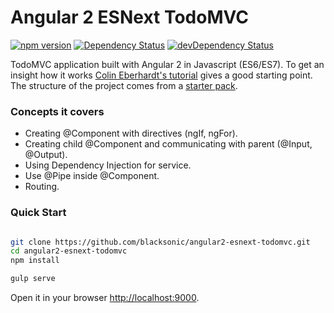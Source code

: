 # Angular 2 ESNext TodoMVC
[![npm version](https://badge.fury.io/js/angular2.svg)](http://badge.fury.io/js/angular2)
[![Dependency Status](https://david-dm.org/blacksonic/angular2-esnext-todomvc.svg)](https://david-dm.org/blacksonic/angular2-esnext-todomvc)
[![devDependency Status](https://david-dm.org/blacksonic/angular2-esnext-todomvc/dev-status.svg)](https://david-dm.org/blacksonic/angular2-esnext-todomvc#info=devDependencies)

TodoMVC application built with Angular 2 in Javascript (ES6/ES7).
To get an insight how it works [Colin Eberhardt's tutorial](http://blog.scottlogic.com/2015/12/07/angular-2.html) gives a good starting point.
The structure of the project comes from a [starter pack](https://github.com/blacksonic/angular2-esnext-starter).

### Concepts it covers

- Creating @Component with directives (ngIf, ngFor).
- Creating child @Component and communicating with parent (@Input, @Output).
- Using Dependency Injection for service.
- Use @Pipe inside @Component.
- Routing.

### Quick Start

```bash

git clone https://github.com/blacksonic/angular2-esnext-todomvc.git
cd angular2-esnext-todomvc
npm install

gulp serve

```

Open it in your browser [http://localhost:9000](http://localhost:9000).